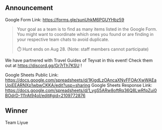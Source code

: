 ## Announcement

Google Form Link: https://forms.gle/sunUhkM6PGUYHbz59

> Your goal as a team is to find as many items listed in the Google Form. You might want to coordinate which ones you found or are finding in your respective team chats to avoid duplicate.
> 
> ⏱️ Hunt ends on Aug 28. (Note: staff members cannot participate)

We have partnered with Travel Guides of Teyvat in this event! Check them out at https://discord.gg/Gr7rTh7KSU !

Google Sheets Public Link: https://docs.google.com/spreadsheets/d/1KigdLzOAncaXNvFFOArXwWAEaUpiEEARNXp1wbwCKKA/edit?usp=sharing
Google Sheets Response Link: https://docs.google.com/spreadsheets/d/1_ygS5ARw8oftRq36Q8LwRfpZui0BOdrD-111rAt94oI/edit#gid=2109772876

## Winner

Team Liyue
